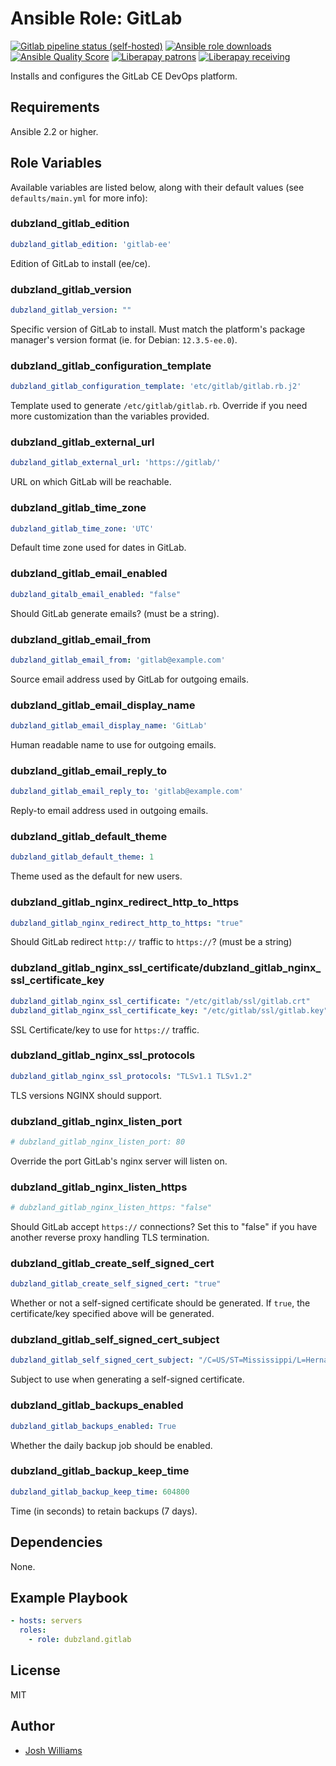 # Ansible Role: GitLab
[![Gitlab pipeline status (self-hosted)](https://img.shields.io/gitlab/pipeline/dubzland/ansible-role-gitlab/main?gitlab_url=https%3A%2F%2Fgit.dubzland.net)](https://git.dubzland.net/dubzland/ansible-role-gitlab/pipelines)
[![Ansible role downloads](https://img.shields.io/ansible/role/d/44708)](https://galaxy.ansible.com/dubzland/gitlab)
[![Ansible Quality Score](https://img.shields.io/ansible/quality/44708)](https://galaxy.ansible.com/dubzland/gitlab)
[![Liberapay patrons](https://img.shields.io/liberapay/patrons/jdubz)](https://liberapay.com/jdubz/donate)
[![Liberapay receiving](https://img.shields.io/liberapay/receives/jdubz)](https://liberapay.com/jdubz/donate)

Installs and configures the GitLab CE DevOps platform.

## Requirements

Ansible 2.2 or higher.

## Role Variables

Available variables are listed below, along with their default values (see
    `defaults/main.yml` for more info):

### dubzland_gitlab_edition

```yaml
dubzland_gitlab_edition: 'gitlab-ee'
```

Edition of GitLab to install (ee/ce).

### dubzland_gitlab_version

```yaml
dubzland_gitlab_version: ""
```

Specific version of GitLab to install.  Must match the platform's package
manager's version format (ie. for Debian: `12.3.5-ee.0`).

### dubzland_gitlab_configuration_template

```yaml
dubzland_gitlab_configuration_template: 'etc/gitlab/gitlab.rb.j2'
```

Template used to generate `/etc/gitlab/gitlab.rb`.  Override if you need more
customization than the variables provided.

### dubzland_gitlab_external_url

```yaml
dubzland_gitlab_external_url: 'https://gitlab/'
```

URL on which GitLab will be reachable.

### dubzland_gitlab_time_zone

```yaml
dubzland_gitlab_time_zone: 'UTC'
```

Default time zone used for dates in GitLab.

### dubzland_gitlab_email_enabled

```yaml
dubzland_gitalb_email_enabled: "false"
```

Should GitLab generate emails? (must be a string).

### dubzland_gitlab_email_from

```yaml
dubzland_gitlab_email_from: 'gitlab@example.com'
```

Source email address used by GitLab for outgoing emails.

### dubzland_gitlab_email_display_name

```yaml
dubzland_gitlab_email_display_name: 'GitLab'
```

Human readable name to use for outgoing emails.

### dubzland_gitlab_email_reply_to

```yaml
dubzland_gitlab_email_reply_to: 'gitlab@example.com'
```

Reply-to email address used in outgoing emails.

### dubzland_gitlab_default_theme

```yaml
dubzland_gitlab_default_theme: 1
```

Theme used as the default for new users.

### dubzland_gitlab_nginx_redirect_http_to_https

```yaml
dubzland_gitlab_nginx_redirect_http_to_https: "true"
```

Should GitLab redirect `http://` traffic to `https://`? (must be a string)

### dubzland_gitlab_nginx_ssl_certificate/dubzland_gitlab_nginx_ssl_certificate_key

```yaml
dubzland_gitlab_nginx_ssl_certificate: "/etc/gitlab/ssl/gitlab.crt"
dubzland_gitlab_nginx_ssl_certificate_key: "/etc/gitlab/ssl/gitlab.key"
```

SSL Certificate/key to use for `https://` traffic.

### dubzland_gitlab_nginx_ssl_protocols

```yaml
dubzland_gitlab_nginx_ssl_protocols: "TLSv1.1 TLSv1.2"
```

TLS versions NGINX should support.

### dubzland_gitlab_nginx_listen_port

```yaml
# dubzland_gitlab_nginx_listen_port: 80
```

Override the port GitLab's nginx server will listen on.

### dubzland_gitlab_nginx_listen_https

```yaml
# dubzland_gitlab_nginx_listen_https: "false"
```

Should GitLab accept `https://` connections?  Set this to "false" if you have
another reverse proxy handling TLS termination.

### dubzland_gitlab_create_self_signed_cert

```yaml
dubzland_gitlab_create_self_signed_cert: "true"
```

Whether or not a self-signed certificate should be generated.  If `true`, the
certificate/key specified above will be generated.

### dubzland_gitlab_self_signed_cert_subject

```yaml
dubzland_gitlab_self_signed_cert_subject: "/C=US/ST=Mississippi/L=Hernaneo/O=Tech/CN=gitlab"
```

Subject to use when generating a self-signed certificate.

### dubzland_gitlab_backups_enabled

```yaml
dubzland_gitlab_backups_enabled: True
```

Whether the daily backup job should be enabled.

### dubzland_gitlab_backup_keep_time

```yaml
dubzland_gitlab_backup_keep_time: 604800
```

Time (in seconds) to retain backups (7 days).

## Dependencies

None.

## Example Playbook

```yaml
- hosts: servers
  roles:
    - role: dubzland.gitlab
```

## License

MIT

## Author

* [Josh Williams](https://codingprime.com)
